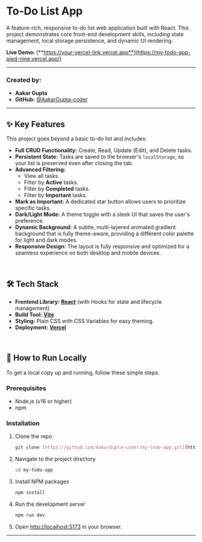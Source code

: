 # To-Do List App

A feature-rich, responsive to-do list web application built with React. This project demonstrates core front-end development skills, including state management, local storage persistence, and dynamic UI rendering.

**Live Demo:** [**https://your-vercel-link.vercel.app**](https://my-todo-app-pied-nine.vercel.app/)

---

### **Created by:**
* **Aakar Gupta**
* **GitHub:** [@AakarGupta-coder](https://github.com/AakarGupta-coder)

---
## ✨ Key Features

This project goes beyond a basic to-do list and includes:

* **Full CRUD Functionality:** Create, Read, Update (Edit), and Delete tasks.
* **Persistent State:** Tasks are saved to the browser's `localStorage`, so your list is preserved even after closing the tab.
* **Advanced Filtering:**
    * View all tasks.
    * Filter by **Active** tasks.
    * Filter by **Completed** tasks.
    * Filter by **Important** tasks.
* **Mark as Important:** A dedicated star button allows users to prioritize specific tasks.
* **Dark/Light Mode:** A theme toggle with a sleek UI that saves the user's preference.
* **Dynamic Background:** A subtle, multi-layered animated gradient background that is fully theme-aware, providing a different color palette for light and dark modes.
* **Responsive Design:** The layout is fully responsive and optimized for a seamless experience on both desktop and mobile devices.

<br/>

## 🛠️ Tech Stack

* **Frontend Library:** [**React**](https://reactjs.org/) (with Hooks for state and lifecycle management)
* **Build Tool:** [**Vite**](https://vitejs.dev/)
* **Styling:** Plain CSS with CSS Variables for easy theming.
* **Deployment:** [**Vercel**](https://vercel.com/)

<br/>

## 🚀 How to Run Locally

To get a local copy up and running, follow these simple steps.

### Prerequisites

* Node.js (v16 or higher)
* npm

### Installation

1.  Clone the repo
    ```sh
    git clone [https://github.com/AakarGupta-coder/my-todo-app.git](https://github.com/AakarGupta-coder/my-todo-app.git)
    ```
2.  Navigate to the project directory
    ```sh
    cd my-todo-app
    ```
3.  Install NPM packages
    ```sh
    npm install
    ```
4.  Run the development server
    ```sh
    npm run dev
    ```
5.  Open [http://localhost:5173](http://localhost:5173) in your browser.

---
